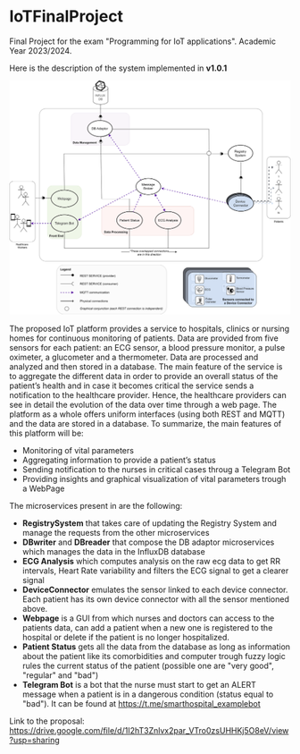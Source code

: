 # IoTFinalProject
Final Project for the exam "Programming for IoT applications". Academic Year 2023/2024.

Here is the description of the system implemented in **v1.0.1**

<p align="center">
    <img src="images/FinalProject.svg">
</p>

The proposed IoT platform provides a service to hospitals, clinics or nursing
homes for continuous monitoring of patients. Data are provided from five sensors
for each patient: an ECG sensor, a blood pressure monitor, a pulse oximeter, a
glucometer and a thermometer. Data are processed and analyzed and then stored in a database. The main feature of the service is to aggregate
the different data in order to provide an overall status of the patient’s health and
in case it becomes critical the service sends a notification to the healthcare
provider. Hence, the healthcare providers can see in detail the evolution of the
data over time through a web page.
The platform as a whole offers uniform interfaces (using both REST and MQTT)
and the data are stored in a database.
To summarize, the main features of this platform will be:

* Monitoring of vital parameters
* Aggregating information to provide a patient’s status
* Sending notification to the nurses in critical cases throug a Telegram Bot
* Providing insights and graphical visualization of vital parameters trough a WebPage

The microservices present in are the following:
* **RegistrySystem** that takes care of updating the Registry System and manage the requests from the other microservices
* **DBwriter** and **DBreader** that compose the DB adaptor microservices which manages the data in the InfluxDB database
* **ECG Analysis** which computes analysis on the raw ecg data to get RR intervals, Heart Rate variability and filters the ECG signal to get a clearer signal
* **DeviceConnector** emulates the sensor linked to each device connector. Each patient has its own device connector with all the sensor mentioned above.
* **Webpage** is a GUI from which nurses and doctors can access to the patients data, can add a patient when a new one is registered to the hospital or delete if the patient is no longer hospitalized.
* **Patient Status** gets all the data from the database as long as information about the patient like its comorbidities and computer trough fuzzy logic rules the current status of the patient (possible one are "very good", "regular" and "bad")
* **Telegram Bot** is a bot that the nurse must start to get an ALERT message when a patient is in a dangerous condition (status equal to "bad"). It can be found at https://t.me/smarthospital_examplebot 

Link to the proposal: https://drive.google.com/file/d/1I2hT3Znlvx2par_VTro0zsUHHKj5O8eV/view?usp=sharing
